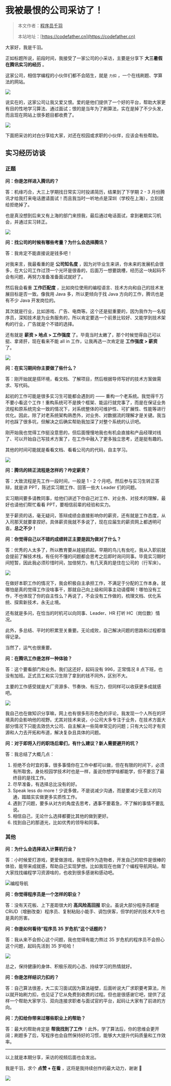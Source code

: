 # 我被最恨的公司采访了！

> 本文作者：[程序员千羽](https://yuyuanweb.feishu.cn/wiki/Abldw5WkjidySxkKxU2cQdAtnah)
>
> 本站地址：[https://codefather.cn](https://codefather.cn)

大家好，我是千羽。

正如标题所说，前段时间，我接受了一家公司的小采访，主要是分享下 **大三暑假在腾讯实习的经历** 。

这家公司，相信学编程的小伙伴们都不会陌生，就是 `力扣` ，一个在线刷题、学算法的网站。

![](https://pic.yupi.icu/5563/202311031448543.png)

说实在的，这家公司让我又爱又恨。爱的是他们提供了一个好的平台，帮助大家更有目的性地学习算法、通过面试；恨的是当年为了刷算法，实在是掉了不少头发，而且现在网站上很多题目都收费了。

![](https://pic.yupi.icu/5563/202311031448374.png)

下面把采访的对白分享给大家，对还在校园或求职的小伙伴，应该会有些帮助。

## 实习经历访谈

### 正题

**问：你是怎样进入腾讯的？**

答：机缘巧合，大三上学期找日常实习时投递简历，结果到了下学期 2 - 3 月份腾讯才给我打来电话邀请面试！而且我当时一听地点是深圳（学校在上海），立刻就给拒绝掉了。

也是真没想到后来又有上海的部门来捞我，最后通过电话面试，拿到暑期实习机会，并通过实习转正。

![](https://pic.yupi.icu/5563/202311031448607.png)

**问：找公司的时候有哪些考量？为什么会选择腾讯？**

答：我肯定不能直接说是钱多吧！

对我来言，我最看重的是 **公司知名度** ，因为对毕业生来讲，你未来的发展机会很多，在大公司工作过顶一个光环是很香的，后面万一想要跳槽，经历这一块起码不会有问题，再努力准备准备面试就好了。

然后我会看重 **工作匹配度** ，比如岗位使用的编程语言、技术方向和自己的技术发展目标是否一致。像我用 Java 多，所以更倾向于找 Java 方向的工作，腾讯也是有不少 Java 开发岗位的。

其次就是行业，比如游戏、广告、电商等。这个还是挺重要的，因为我作为一名程序员，深知技术是为业务服务的，所以肯定要选一个前景比较好、又能学到技术架构的行业，广告就是个不错的选择。

还有就是 **薪资 > 地点 > 工作强度** 了。毕竟当时太嫩了，那个时候觉得自己可以挺、拿肾肝，现在看来不能 all in 工作，让我再选一次肯定是 **工作强度 > 薪资** 了。

![](https://pic.yupi.icu/5563/202311031448259.png)

**问：在实习期间你主要做了些什么？**

答：刚开始就是搭环境，看文档、了解项目，然后根据导师写好的技术方案做需求、写代码。

起初的工作可能是很多实习生可能都会遇到的 —— 重构一个老系统。我觉得千万不要小看这个工作！重构系统可不是换个框架、能运行就完事了，而是在保证业务流程和原系统完全一致的情况下，对系统整体的可维护性、可扩展性、性能等进行优化。因此，除了对老系统架构熟悉外，对业务、对数据流的理解才是关键。我当时也踩了很多坑，但解决之后确实帮助我加深了对整个系统的认识吧。

刚开始我也觉得工作挺没意思的，但后面慢慢地我也有机会直接和产品经理对线了、可以开始自己写技术方案了，在工作中融入了更多独立思考，还是挺有趣的。

其他的时间可能就是看看文档、看看公司内的代码，自主学习。

![](https://pic.yupi.icu/5563/202311031448256.png)

**问：腾讯的转正流程是怎样的？咋定薪资？**

答：大致流程是先工作一段时间，一般是 1 - 2 个月吧。然后参与实习生转正答辩，就是讲 PPT，陈述实习期工作、回答一些大 Leader 们的问题。

实习期间要多请教同事，给他们讲述下你自己对工作、对业务、对技术的理解，最好也请他们帮忙看看 PPT，要相信前辈的经验和实力。

至于薪资的话，毫无疑问，答辩成绩会直接影响你的薪资，还有就是工作态度，从入司那天就要拿捏好。具体薪资我就不多说了，现在应届生的薪资网上都透明可查。**总之不少！**

**问：你觉得自己以不错的成绩转正主要是因为做对了什么？**

答：优秀的人太多了，所以教育要从娃娃抓起。早期的鸟儿有虫吃，我从入职前就会提前了解技术栈，有任何不懂的问题都会思考之后即时询问同事。毕竟实习期时间短暂，因此我必须珍惜时间，加倍努力，有几天真的是住在公司的（行军床）。

![](https://pic.yupi.icu/5563/202311031448481.png)

在做好本职工作的情况下，我会积极自主承担工作，不满足于分配的工作本身。就哪怕是真的觉得工作没啥事干，那就自己向上级和同事主动请缨啊！哪怕没有工作，不也体现了你的自主性么？再说了，不会没有工作做的，梳理文档、优化系统、探索新技术，永无止境。

还有就是多问，在恰当的时机可以向同事、Leader、HR 打听 HC（岗位数）情况。

此外，多总结、平时的积累至关重要。无论成败，自己解决问题的思路和过程都值得记录。

当然了，运气也很重要。

**问：在腾讯工作是怎样一种体验？**

答：这个要看部门和业务。我们这还好，起码没有 996，正常情况 8 点下班，也没有加班。正式员工和实习生除了拿到的钱不同外，区别不大。

主要的工作感受就是大厂资源多、节奏快、有压力，但同样可以收获更多成就感吧。

![](https://pic.yupi.icu/5563/202311031448542.jpeg)

我自己也在做知识分享嘛，网上也有很多形形色色的评论，我发现一个人所在的环境真的会影响他的视野。尤其对技术来说，小公司大多专注于业务，在技术方面大部分情况下只能去效仿大公司、自主解决一些简单常见的问题；只有大公司才有资源和人力去开拓和布道，解决复杂且具体的问题。

**问：对于即将入行的职场后辈们，有什么建议？新人需要避开的坑？**

答：我总结了大概几点：

1. 拒绝不合时宜的事，很多事情你在工作中都可以做，但在有限的时间下，必须有所取舍。身处校园学技术时也是一样，虽说你想学啥都能学，但不要忘了最终目的是找工作。
2. 尽早准备，有选择总比没有的好。
3. Speak less do more！少说多做，不是说减少沟通，而是要减少无意义的沟通，踏踏实实做更多实质性工作。
4. 遇到了问题，要多从对方的角度去思考，遇事不要着急，不了解的事情不要乱说。
5. 相信自己，无论什么选择都要比其他的做到更好。
6. 找到自己的那道光，比如优秀的领导和同事。

### 其他

**问：为什么会选择进入计算机行业？**

答：小时候爱打游戏，更爱做游戏，我觉得作为造物者，开发自己的软件是很棒的体验，能带来成就感，帮助自己实现梦想。比如我现在也做了个编程导航网站，帮大家找找编程学习资源啥的，也收到很多感谢和感动吧。

![](https://pic.yupi.icu/5563/202311031448787.png)编程导航

**问：你觉得程序员是一个怎样的职业？**

答：没有天花板、上下差距很大的 **高风险高回报** 职业。虽说大部分程序员都是 CRUD（增删改查）程序员、复制粘贴小能手、调包侠客，但学的好的技术大牛也是真的厉害。

**问：你是如何看待“程序员 35 岁危机”这个话题的？**

答：我从来不会担心这个问题，我也觉得有能力熬过 35 岁危机的程序员不会担心这个问题，起码先活到 35 岁哈哈！

![](https://pic.yupi.icu/5563/202311031448384.png)

总之，保持健康的身体、积极乐观的心态、持续学习的热情就好。

**问：你是怎样结识力扣的？**

答：自己算法很差，大二实习面试因为算法碰壁，后面听说大厂求职要考算法，所以就开始刷力扣，也见证了它从免费到收费的过程。但也是很感谢它吧，提供了这样一个帮助大家学习、双向连接求职者与面试官的平台，起码让大家有了前进的方向。

**问：力扣给你带来过哪些职业上的帮助？**

答：最大的帮助肯定是 **帮我找到了工作** ！此外，学了算法后，你的思维会更开阔；刷题多了后，写程序也会自然保持好的习惯，能够大大提升代码质量和工作效率。



------


以上就是本期分享，采访的视频后面也会发出。

我是千羽，求个 **点赞 + 在看** ，这将是我持续创作的最大动力，谢谢 🙏

![](https://pic.yupi.icu/5563/202311031448883.png)